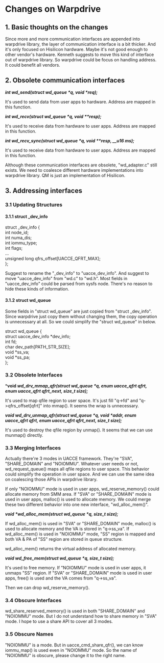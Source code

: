 
# Changes on Warpdrive

## 1. Basic thoughts on the changes

Since more and more communication interfaces are appended into warpdrive library, the layer of communication interface is a bit thicker. And it's only focused on Hisilicon hardware. Maybe it's not good enough to other vendor's hardware. Kenneth suggests to move this kind of interface out of warpdrive library. So warpdrive could be focus on handling address. It could benefit all vendors.


## 2. Obsolete communication interfaces

***int wd_send(struct wd_queue \*q, void \*req);***

It's used to send data from user apps to hardware. Address are mapped in this function.

***int wd_recv(struct wd_queue \*q, void \*\*resp);***

It's used to receive data from hardware to user apps. Address are mapped in this function.

***int wd_recv_sync(struct wd_queue \*q, void \*\*resp, __u16 ms);***

It's used to receive data from hardware to user apps. Address are mapped in this function.

Although these communication interfaces are obsolete, "wd_adapter.c" still exists. We need to coalesce different hardware implementations into warpdrive library. QM is just an implementation of Hisilicon.  


## 3. Addressing interfaces

### 3.1 Updating Structures

#### 3.1.1 struct _dev_info
struct _dev_info {  
  int node_id;  
  int numa_dis;  
  int iommu_type;  
  int flags;  
  ...  
  unsigned long qfrs_offset[UACCE_QFRT_MAX];  
};  

Suggest to rename the "_dev_info" to "uacce_dev_info". And suggest to move "uacce_dev_info" from "wd.c" to "wd.h". Most fields in "uacce_dev_info" could be parsed from sysfs node. There's no reason to hide these kinds of information.  

#### 3.1.2 struct wd_queue

Some fields in "struct wd_queue" are just copied from "struct _dev_info". Since warpdrive just copy them without changing them, the copy operation is unnecessary at all. So we could simplify the "struct wd_queue" in below.  

struct wd_queue {  
  struct uacce_dev_info *dev_info;  
  int fd;  
  char dev_path[PATH_STR_SIZE];  
  void *ss_va;  
  void *ss_pa;  
};  


### 3.2 Obsolete Interfaces

***void *wd_drv_mmap_qfr(struct wd_queue \*q, enum uacce_qfrt qfrt, enum uacce_qfrt qfrt_next, size_t size);***

It's used to map qfile region to user space. It's just fill "q->fd" and "q->qfrs_offset[qfrt]" into mmap(). It seems the wrap is unnecessary.  

***void wd_drv_unmap_qfr(struct wd_queue \*q, void \*addr, enum uacce_qfrt qfrt, enum uacce_qfrt qfrt_next, size_t size);***

It's used to destroy the qfile region by unmap(). It seems that we can use munmap() directly.  


### 3.3 Merging Interfaces

Actually there're 3 modes in UACCE framework. They're "SVA", "SHARE_DOMAIN" and "NOIOMMU". Whatever user needs or not, wd_request_queue() maps all qfile regions to user space. This behavior could simplify the operation in user space. And we can use the same idea on coalescing those APIs in warpdrive library.

If only "NOIOMMU" mode is used in user apps, wd_reserve_memory() could allocate memory from SMM area. If "SVA" or "SHARE_DOMAIN" mode is used in user apps, malloc() is used to allocate memory. We could merge these two different behavior into one new interface, "wd_alloc_mem()".

***void \*wd_alloc_mem(struct wd_queue \*q, size_t size);***

If wd_alloc_mem() is used in "SVA" or "SHARE_DOMAIN" mode, malloc() is used to allocate memory and the VA is stored in "q->ss_va". If wd_alloc_mem() is used in "NOIOMMU" mode, "SS" region is mapped and both VA & PA of "SS" region are stored in queue structure.

wd_alloc_mem() returns the virtual address of allocated memory.

***void wd_free_mem(struct wd_queue \*q, size_t size);***

It's used to free memory. If "NOIOMMU" mode is used in user apps, it unmaps "SS" region. If "SVA" or "SHARE_DOMAIN" mode is used in user apps, free() is used and the VA comes from "q->ss_va".

Then we can drop wd_reserve_memory().

### 3.4 Obscure Interfaces

wd_share_reserved_memory() is used in both "SHARE_DOMAIN" and "NOIOMMU" mode. But I do not understand how to share memory in "SVA" mode. I hope to use a share API to cover all 3 modes.


### 3.5 Obscure Names

"NOIOMMU" is a mode. But in uacce_cmd_share_qfr(), we can know iommu_map() is used even in "NOIOMMU" mode. So the name of "NOIOMMU" is obscure, please change it to the right name.